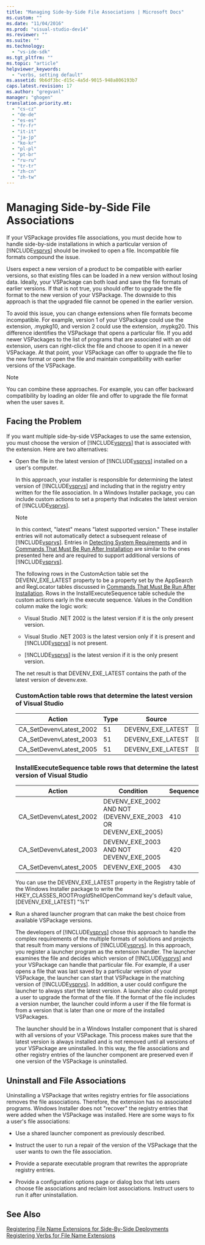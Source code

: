 ```yaml
---
title: "Managing Side-by-Side File Associations | Microsoft Docs"
ms.custom: ""
ms.date: "11/04/2016"
ms.prod: "visual-studio-dev14"
ms.reviewer: ""
ms.suite: ""
ms.technology: 
  - "vs-ide-sdk"
ms.tgt_pltfrm: ""
ms.topic: "article"
helpviewer_keywords: 
  - "verbs, setting default"
ms.assetid: 9b6df3bc-d15c-4a5d-9015-948a806193b7
caps.latest.revision: 17
ms.author: "gregvanl"
manager: "ghogen"
translation.priority.mt: 
  - "cs-cz"
  - "de-de"
  - "es-es"
  - "fr-fr"
  - "it-it"
  - "ja-jp"
  - "ko-kr"
  - "pl-pl"
  - "pt-br"
  - "ru-ru"
  - "tr-tr"
  - "zh-cn"
  - "zh-tw"
---
```

# Managing Side-by-Side File Associations
If your VSPackage provides file associations, you must decide how to handle side-by-side installations in which a particular version of [!INCLUDE[vsprvs](../code-quality/includes/vsprvs_md.md)] should be invoked to open a file. Incompatible file formats compound the issue.  
  
 Users expect a new version of a product to be compatible with earlier versions, so that existing files can be loaded in a new version without losing data. Ideally, your VSPackage can both load and save the file formats of earlier versions. If that is not true, you should offer to upgrade the file format to the new version of your VSPackage. The downside to this approach is that the upgraded file cannot be opened in the earlier version.  
  
 To avoid this issue, you can change extensions when file formats become incompatible. For example, version 1 of your VSPackage could use the extension, .mypkg10, and version 2 could use the extension, .mypkg20. This difference identifies the VSPackage that opens a particular file. If you add newer VSPackages to the list of programs that are associated with an old extension, users can right-click the file and choose to open it in a newer VSPackage. At that point, your VSPackage can offer to upgrade the file to the new format or open the file and maintain compatibility with earlier versions of the VSPackage.  
  
> [!NOTE]
>  You can combine these approaches. For example, you can offer backward compatibility by loading an older file and offer to upgrade the file format when the user saves it.  
  
## Facing the Problem  
 If you want multiple side-by-side VSPackages to use the same extension, you must choose the version of [!INCLUDE[vsprvs](../code-quality/includes/vsprvs_md.md)] that is associated with the extension. Here are two alternatives:  
  
-   Open the file in the latest version of [!INCLUDE[vsprvs](../code-quality/includes/vsprvs_md.md)] installed on a user's computer.  
  
     In this approach, your installer is responsible for determining the latest version of [!INCLUDE[vsprvs](../code-quality/includes/vsprvs_md.md)] and including that in the registry entry written for the file association. In a Windows Installer package, you can include custom actions to set a property that indicates the latest version of [!INCLUDE[vsprvs](../code-quality/includes/vsprvs_md.md)].  
  
    > [!NOTE]
    >  In this context, "latest" means "latest supported version." These installer entries will not automatically detect a subsequent release of [!INCLUDE[vsprvs](../code-quality/includes/vsprvs_md.md)]. Entries in [Detecting System Requirements](../extensibility/internals/detecting-system-requirements.md) and in [Commands That Must Be Run After Installation](../extensibility/internals/commands-that-must-be-run-after-installation.md) are similar to the ones presented here and are required to support additional versions of [!INCLUDE[vsprvs](../code-quality/includes/vsprvs_md.md)].  
  
     The following rows in the CustomAction table set the DEVENV_EXE_LATEST property to be a property set by the AppSearch and RegLocator tables discussed in [Commands That Must Be Run After Installation](../extensibility/internals/commands-that-must-be-run-after-installation.md). Rows in the InstallExecuteSequence table schedule the custom actions early in the execute sequence. Values in the Condition column make the logic work:  
  
    -   Visual Studio .NET 2002 is the latest version if it is the only present version.  
  
    -   Visual Studio .NET 2003 is the latest version only if it is present and [!INCLUDE[vsprvs](../code-quality/includes/vsprvs_md.md)] is not present.  
  
    -   [!INCLUDE[vsprvs](../code-quality/includes/vsprvs_md.md)] is the latest version if it is the only present version.  
  
     The net result is that DEVENV_EXE_LATEST contains the path of the latest version of devenv.exe.  
  
    ### CustomAction table rows that determine the latest version of Visual Studio  
  
    |Action|Type|Source|Target|  
    |------------|----------|------------|------------|  
    |CA_SetDevenvLatest_2002|51|DEVENV_EXE_LATEST|[DEVENV_EXE_2002]|  
    |CA_SetDevenvLatest_2003|51|DEVENV_EXE_LATEST|[DEVENV_EXE_2003]|  
    |CA_SetDevenvLatest_2005|51|DEVENV_EXE_LATEST|[DEVENV_EXE_2005]|  
  
    ### InstallExecuteSequence table rows that determine the latest version of Visual Studio  
  
    |Action|Condition|Sequence|  
    |------------|---------------|--------------|  
    |CA_SetDevenvLatest_2002|DEVENV_EXE_2002 AND NOT (DEVENV_EXE_2003 OR DEVENV_EXE_2005)|410|  
    |CA_SetDevenvLatest_2003|DEVENV_EXE_2003 AND NOT DEVENV_EXE_2005|420|  
    |CA_SetDevenvLatest_2005|DEVENV_EXE_2005|430|  
  
     You can use the DEVENV_EXE_LATEST property in the Registry table of the Windows Installer package to write the HKEY_CLASSES_ROOT*ProgId*ShellOpenCommand key's default value, [DEVENV_EXE_LATEST] "%1"  
  
-   Run a shared launcher program that can make the best choice from available VSPackage versions.  
  
     The developers of [!INCLUDE[vsprvs](../code-quality/includes/vsprvs_md.md)] chose this approach to handle the complex requirements of the multiple formats of solutions and projects that result from many versions of [!INCLUDE[vsprvs](../code-quality/includes/vsprvs_md.md)]. In this approach, you register a launcher program as the extension handler. The launcher examines the file and decides which version of [!INCLUDE[vsprvs](../code-quality/includes/vsprvs_md.md)] and your VSPackage can handle that particular file. For example, if a user opens a file that was last saved by a particular version of your VSPackage, the launcher can start that VSPackage in the matching version of [!INCLUDE[vsprvs](../code-quality/includes/vsprvs_md.md)]. In addition, a user could configure the launcher to always start the latest version. A launcher also could prompt a user to upgrade the format of the file. If the format of the file includes a version number, the launcher could inform a user if the file format is from a version that is later than one or more of the installed VSPackages.  
  
     The launcher should be in a Windows Installer component that is shared with all versions of your VSPackage. This process makes sure that the latest version is always installed and is not removed until all versions of your VSPackage are uninstalled. In this way, the file associations and other registry entries of the launcher component are preserved even if one version of the VSPackage is uninstalled.  
  
## Uninstall and File Associations  
 Uninstalling a VSPackage that writes registry entries for file associations removes the file associations. Therefore, the extension has no associated programs. Windows Installer does not "recover" the registry entries that were added when the VSPackage was installed. Here are some ways to fix a user's file associations:  
  
-   Use a shared launcher component as previously described.  
  
-   Instruct the user to run a repair of the version of the VSPackage that the user wants to own the file association.  
  
-   Provide a separate executable program that rewrites the appropriate registry entries.  
  
-   Provide a configuration options page or dialog box that lets users choose file associations and reclaim lost associations. Instruct users to run it after uninstallation.  
  
## See Also  
 [Registering File Name Extensions for Side-By-Side Deployments](../extensibility/registering-file-name-extensions-for-side-by-side-deployments.md)   
 [Registering Verbs for File Name Extensions](../extensibility/registering-verbs-for-file-name-extensions.md)